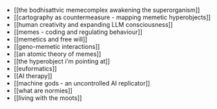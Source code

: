 - [[the bodhisattvic memecomplex awakening the superorganism]]
- [[cartography as countermeasure - mapping memetic hyperobjects]]
- [[human creativity and expanding LLM consciousness]]
- [[memes - coding and regulating behaviour]]
- [[memetics and free will]]
- [[geno-memetic interactions]]
- [[an atomic theory of memes]]
- [[the hyperobject i'm pointing at]]
- [[euformatics]]
- [[AI therapy]]
- [[machine gods - an uncontrolled AI replicator]]
- [[what are normies]]
- [[living with the moots]]